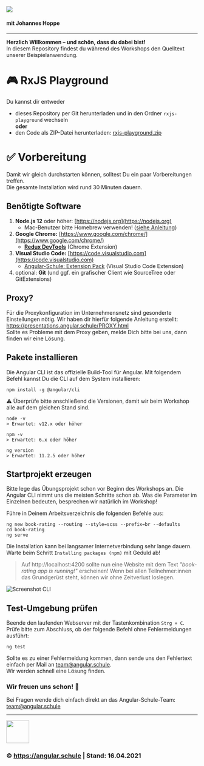 <img src="http://assets.angular.schule/header-intensivworkshop.png">

#### **mit Johannes Hoppe**

<hr>

**Herzlich Willkommen – und schön, dass du dabei bist!**  
In diesem Repository findest du während des Workshops den Quelltext unserer Beispielanwendung.

# 🎮 RxJS Playground

Du kannst dir entweder  
* dieses Repository per Git herunterladen und in den Ordner `rxjs-playground` wechseln<br>**oder**<br>  
* den Code als ZIP-Datei herunterladen: [rxjs-playground.zip](https://github.com/angular-schule/2021-04-angular-workshop-muenchen/files/6399909/rxjs-playground.zip)


# ✅ Vorbereitung

Damit wir gleich durchstarten können, solltest Du ein paar Vorbereitungen treffen.  
Die gesamte Installation wird rund 30 Minuten dauern. 

## Benötigte Software

1. **Node.js 12** oder höher: [https://nodejs.org](https://nodejs.org)
   + Mac-Benutzer bitte Homebrew verwenden! ([siehe Anleitung](https://presentations.angular.schule/HOMEBREW_NODE))
2. **Google Chrome:** [https://www.google.com/chrome/](https://www.google.com/chrome/)
   + **[Redux DevTools](https://chrome.google.com/webstore/detail/redux-devtools/lmhkpmbekcpmknklioeibfkpmmfibljd)** (Chrome Extension)
4. **Visual Studio Code:** [https://code.visualstudio.com](https://code.visualstudio.com)
   + [Angular-Schule: Extension Pack](https://marketplace.visualstudio.com/items?itemName=angular-schule.angular-schule-extension-pack)  (Visual Studio Code Extension)
5. optional: **Git** (und ggf. ein grafischer Client wie SourceTree oder GitExtensions)


## Proxy?

Für die Proxykonfiguration im Unternehmensnetz sind gesonderte Einstellungen nötig.
Wir haben dir hierfür folgende Anleitung erstellt:
https://presentations.angular.schule/PROXY.html  
Sollte es Probleme mit dem Proxy geben, melde Dich bitte bei uns, dann finden wir eine Lösung.


## Pakete installieren

Die Angular CLI ist das offizielle Build-Tool für Angular. Mit folgendem Befehl kannst Du die CLI auf dem System installieren:

```
npm install -g @angular/cli
```

⚠️ Überprüfe bitte anschließend die Versionen, damit wir beim Workshop alle auf dem gleichen Stand sind.

```
node -v
> Erwartet: v12.x oder höher

npm -v
> Erwartet: 6.x oder höher

ng version
> Erwartet: 11.2.5 oder höher
```


## Startprojekt erzeugen

Bitte lege das Übungsprojekt schon vor Beginn des Workshops an.
Die Angular CLI nimmt uns die meisten Schritte schon ab.
Was die Parameter im Einzelnen bedeuten, besprechen wir natürlich im Workshop!

Führe in Deinem Arbeitsverzeichnis die folgenden Befehle aus:

```
ng new book-rating --routing --style=scss --prefix=br --defaults
cd book-rating
ng serve
```

Die Installation kann bei langsamer Internetverbindung sehr lange dauern.
Warte beim Schritt `Installing packages (npm)` mit Geduld ab!


> Auf http://localhost:4200 sollte nun eine Website mit dem Text *"book-rating app is running!"* erscheinen!
Wenn bei allen Teilnehmer:innen das Grundgerüst steht, können wir ohne Zeitverlust loslegen.

![Screenshot CLI](https://assets.angular.schule/chrome_cli_welcome_new.png)


## Test-Umgebung prüfen

Beende den laufenden Webserver mit der Tastenkombination `Strg + C`.  
Prüfe bitte zum Abschluss, ob der folgende Befehl ohne Fehlermeldungen ausführt:

```
ng test
```

Sollte es zu einer Fehlermeldung kommen, dann sende uns den Fehlertext einfach per Mail an [team@angular.schule](mailto:team@angular.schule).  
Wir werden schnell eine Lösung finden.



### Wir freuen uns schon! 🙂

Bei Fragen wende dich einfach direkt an das Angular-Schule-Team:  
[team@angular.schule](mailto:team@angular.schule)

<hr>

<img src="http://assets.angular.schule/logo-angular-schule.png" height="60">

### &copy; https://angular.schule | Stand: 16.04.2021
